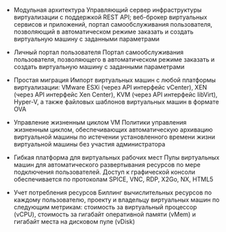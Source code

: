 - Модульная архитектура
Управляющий сервер инфраструктуры виртуализации с поддержкой REST API; веб-брокер виртуальных сервисов и приложений, портал самообслуживания пользователя, позволяющий в автоматическом режиме заказать и создать виртуальную машину с заданными параметрами

- Личный портал пользователя
Портал самообслуживания пользователя, позволяющего в автоматическом режиме заказать и создать виртуальную машину с заданными параметрами

- Простая миграция
Импорт виртуальных машин с любой платформы виртуализации: VMware ESXi (через API интерфейс vCenter), XEN (через API интерфейс Xen Center), KVM (через API интерфейс libVirt), Hyper-V, а также файловых шаблонов виртуальных машин в формате OVA

- Управление жизненным циклом VM
Политики управления жизненным циклом, обеспечивающих автоматическую архивацию виртуальной машины по истечении установленного времени жизни виртуальной машины без участия администратора

- Гибкая платформа для виртуальных рабочих мест
Пулы виртуальных машин для автоматического развертывания ресурсов по мере подключения пользователей. Доступ к графической консоли обеспечивается по протоколам SPICE, VNC, RDP, X2Go, NX, HTML5

- Учет потребления ресурсов
Биллинг вычислительных ресурсов по каждому пользователю, проекту и владельцу виртуальных машин по следующим метрикам: стоимость за виртуальный процессор (vCPU), стоимость за гигабайт оперативной памяти (vMem) и гигабайт места на дисковом пуле (vDisk)

